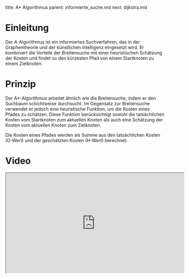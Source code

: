title: A* Algorithmus
parent: informierte_suche.md
next: dijkstra.md

# Einleitung
Der *A*-Algorithmus ist ein informiertes Suchverfahren, das in der Graphentheorie und der künstlichen Intelligenz eingesetzt wird. Er kombiniert die Vorteile der Breitensuche mit einer heuristischen Schätzung der Kosten und findet so den kürzesten Pfad von einem Startknoten zu einem Zielknoten.

# Prinzip
Der A*-Algorithmus arbeitet ähnlich wie die Breitensuche, indem er den Suchbaum schichtweise durchsucht. Im Gegensatz zur Breitensuche verwendet er jedoch eine heuristische Funktion, um die Kosten eines Pfades zu schätzen. Diese Funktion berücksichtigt sowohl die tatsächlichen Kosten vom Startknoten zum aktuellen Knoten als auch eine Schätzung der Kosten vom aktuellen Knoten zum Zielknoten.

Die Kosten eines Pfades werden als Summe aus den tatsächlichen Kosten (G-Wert) und der geschätzten Kosten (H-Wert) berechnet:

# Video
<iframe width="560" height="315" src="https://www.youtube.com/embed/fI9PGLoRE2E" title="YouTube video player" allow="accelerometer; autoplay; clipboard-write; encrypted-media; gyroscope; picture-in-picture; web-share" allowfullscreen></iframe>